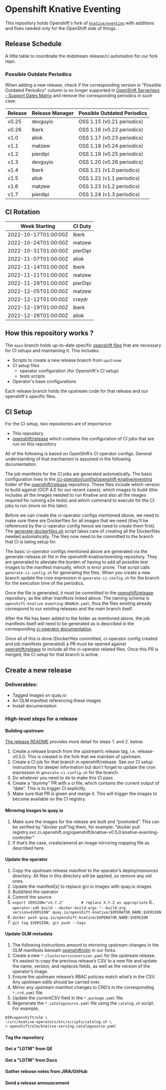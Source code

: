 # Openshift Knative Eventing

This repository holds Openshift's fork of
[`knative/eventing`](https://github.com/knative/eventing) with additions and
fixes needed only for the OpenShift side of things.

## Release Schedule

A little table to coordinate the midstream release/ci automation for our fork repo.

### Possible Outdate Periodics

When adding a new release, check if the corresponding version in "Possible Outdated Periodics" column is no longer supported in [OpenShift Serverless - Support Dates Matrix](https://access.redhat.com/support/policy/updates/openshift#ossrvless) and remove the corresponding periodics in such case.

| Release | Release Manager | Possible Outdated Periodics |
|---------|-----------------|-----------------------------|
| v0.25   | devguyio        | OSS 1.15 (v0.21 periodics)  |
| v0.26   | lberk           | OSS 1.16 (v0.22 periodics)  |
| v1.0    | aliok           | OSS 1.17 (v0.23 periodics)  |
| v1.1    | matzew          | OSS 1.18 (v0.24 periodics)  |
| v1.2    | pierdipi        | OSS 1.19 (v0.25 periodics)  |
| v1.3    | devguyio        | OSS 1.20 (v0.26 periodics)  |
| v1.4    | lberk           | OSS 1.21 (v1.0 periodics)   |
| v1.5    | aliok           | OSS 1.22 (v1.1 periodics)   |
| v1.6    | matzew          | OSS 1.23 (v1.2 periodics)   |
| v1.7    | pierdipi        | OSS 1.24 (v1.3 periodics)   |

## CI Rotation

| Week Starting        | CI Duty  |
|----------------------|----------|
| 2022-10-17T01:00:00Z | lberk    |
| 2022-10-24T01:00:00Z | matzew   |
| 2022-10-31T01:00:00Z | pierDipi |
| 2022-11-07T01:00:00Z | aliok    |
| 2022-11-14T01:00:00Z | lberk    |
| 2022-11-21T01:00:00Z | matzew   |
| 2022-11-28T01:00:00Z | pierDipi |
| 2022-12-05T01:00:00Z | matzew   |
| 2022-12-12T01:00:00Z | creydr   |
| 2022-12-19T01:00:00Z | lberk    |
| 2022-12-26T01:00:00Z | aliok    |

## How this repository works ?

The `main` branch holds up-to-date specific [openshift files](./openshift)
that are necessary for CI setups and maintaining it. This includes:

- Scripts to create a new release branch from `upstream`
- CI setup files
  - operator configuration (for Openshift's CI setup)
  - tests scripts
- Operator's base configurations

Each release branch holds the upstream code for that release and our
openshift's specific files.

## CI Setup

For the CI setup, two repositories are of importance:

- This repository
- [openshift/release](https://github.com/openshift/release) which
  contains the configuration of CI jobs that are run on this
  repository

All of the following is based on OpenShift’s CI operator
configs. General understanding of that mechanism is assumed in the
following documentation.

The job manifests for the CI jobs are generated automatically. The
basic configuration lives in the
[/ci-operator/config/openshift-knative/eventing](https://github.com/openshift/release/tree/master/ci-operator/config/openshift-knative/eventing) folder of the
[openshift/release](https://github.com/openshift/release) repository. These files include which version to
build against (OCP 4.0 for our recent cases), which images to build
(this includes all the images needed to run Knative and also all the
images required for running e2e tests) and which command to execute
for the CI jobs to run (more on this later).

Before we can create the ci-operator configs mentioned above, we need
to make sure there are Dockerfiles for all images that we need
(they’ll be referenced by the ci-operator config hence we need to
create them first). The [generate-dockerfiles.sh](https://github.com/openshift-knative/eventing/blob/master/openshift/ci-operator/generate-dockerfiles.sh) script takes care of
creating all the Dockerfiles needed automatically. The files now need
to be committed to the branch that CI is being setup for.

The basic ci-operator configs mentioned above are generated via the
generate-release.sh file in the openshift-knative/eventing
repository. They are generated to alleviate the burden of having to
add all possible test images to the manifest manually, which is error
prone. That script calls `generate-ci-config.sh` for generating the files.
When you create a new branch update the cron expression in
`generate-ci-config.sh` for the branch for the execution time of the periodics.

Once the file is generated, it must be committed to the
[openshift/release](https://github.com/openshift/release) repository, as the other manifests linked above. The
naming schema is `openshift-knative-eventing-BRANCH.yaml`, thus the
files existing already correspond to our existing releases and the
main branch itself.

After the file has been added to the folder as mentioned above, the
job manifests itself will need to be generated as is described in the
corresponding [ci-operator documentation](https://docs.google.com/document/d/1SQ_qlkcplqhe8h6ONXdgBr7YUVbs4oRSj4ISl3gpLW4/edit#heading=h.8w7nj9363nsd).

Once all of this is done (Dockerfiles committed, ci-operator config
created and job manifests generated) a PR must be opened against
[openshift/release](https://github.com/openshift/releaseopenshift/release)
to include all the ci-operator related files. Once
this PR is merged, the CI setup for that branch is active.

## Create a new release

### Deliverables:

- Tagged images on quay.io
- An OLM manifest referencing these images
- Install documentation

### High-level steps for a release

#### Building upstream

[The release README](openshift/release/README.md) provides more detail for
steps 1. and 2. below.


1. Create a release branch from the upstream’s release tag, i.e. release-v0.5.0. This is created in the fork that we maintain of upstream.
2. Create a CI job for that branch in openshift/release. See our CI setup instructions for deeper information but don't forget to update the cron expression in `generate-ci-config.sh` for the branch.
3. Do whatever you need to do to make this CI pass
4. Create a “dummy” PR with a ci file, which contains the current output of “date”. This is to trigger CI explicitly.
5. Make sure that PR is green and merge it. This will trigger the images to become available on the CI registry.

#### Mirroring images to quay.io

1. Make sure the images for the release are built and “promoted”. This can be verified by “docker pull”ing them, for example: “docker pull registry.svc.ci.openshift.org/openshift/knative-v0.5.0:knative-eventing-controller”
2. If that’s the case, create/amend an image mirroring mapping file as described here.

#### Update the operator

1. Copy the upstream release manifest to the operator’s deploy/resources directory. All files in this directory will be applied, so remove any old ones.
2. Update the manifest[s] to replace gcr.io images with quay.io images.
3. Build/test the operator
4. Commit the source
5. `export VERSION="vX.Y.Z"        # replace X.Y.Z as appropriate`
6.. `operator-sdk build --docker-build-args "--build-arg version=$VERSION" quay.io/openshift-knative/$OPERATOR_NAME:$VERSION`
7. `docker push quay.io/openshift-knative/$OPERATOR_NAME:$VERSION`
8. `git tag $VERSION; git push --tags`

#### Update OLM metadata

1. The following instructions amount to mirroring upstream changes in the OLM manifests beneath [openshift/olm](https://github.com/openshift-knative/eventing/tree/master/openshift/olm) in our forks.
2. Create a new `*.clusterserviceversion.yaml` for the upstream release. It’s easiest to copy the previous release’s CSV to a new file and update the name, version, and replaces fields, as well as the version of the operator’s image.
3. Ensure the upstream release’s RBAC policies match what’s in the CSV. Any upstream edits should be carried over.
4. Mirror any upstream manifest changes to CRD’s in the corresponding `*.crd.yaml` file.
5. Update the currentCSV field in the `*.package.yaml` file.
6. Regenerate the `*.catalogsource.yaml` file using the `catalog.sh` script. For example,

```NAME=knative-serving \
DIR=openshift/olm \
~/src/knative-operators/etc/scripts/catalog.sh \
> openshift/olm/knative-serving.catalogsource.yaml
```

#### Tag the repository

#### Get a "LGTM" from QE

#### Get a "LGTM" from Docs

#### Gather release notes from JIRA/GitHub

#### Send a release announcement
